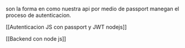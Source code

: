 son la forma en como nuestra api por medio de passport manegan el proceso de autenticacion.

[[Autenticacion JS con passport y JWT nodejs]]

[[Backend con node js]]